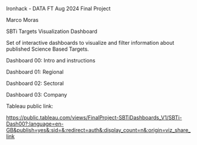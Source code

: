 Ironhack - DATA FT Aug 2024 Final Project

Marco Moras

SBTi Targets Visualization Dashboard

Set of interactive dashboards to visualize and filter information about published Science Based Targets.

Dashboard 00: Intro and instructions

Dashboard 01: Regional

Dashboard 02: Sectoral

Dashboard 03: Company

Tableau public link:

https://public.tableau.com/views/FinalProject-SBTiDashboards_V1/SBTi-Dash00?:language=en-GB&publish=yes&:sid=&:redirect=auth&:display_count=n&:origin=viz_share_link
